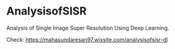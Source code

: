 # AnalysisofSISR

Analysis of Single Image Super Resolution Using Deep Learning.

Check: https://mahasundaresan97.wixsite.com/analysisofsisr-dl
